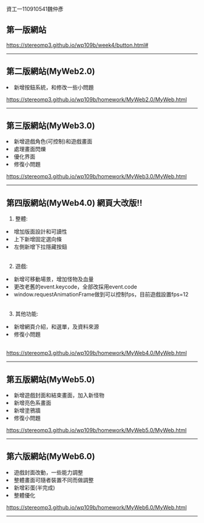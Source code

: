 資工一110910541魏仲彥 
## 第一版網站
https://stereomp3.github.io/wp109b/week4/button.html#

<hr>

## 第二版網站(MyWeb2.0)
<li>新增按鈕系統，和修改一些小問題</li>

https://stereomp3.github.io/wp109b/homework/MyWeb2.0/MyWeb.html

<hr>

## 第三版網站(MyWeb3.0)
<li>新增遊戲角色(可控制)和遊戲畫面</li>
<li>處理畫面閃爍</li>
<li>優化界面</li>
<li>修復小問題</li>

https://stereomp3.github.io/wp109b/homework/MyWeb3.0/MyWeb.html

<hr>

## 第四版網站(MyWeb4.0)      **網頁大改版!!**
1. 整體:
<li>增加版面設計和可讀性</li>
<li>上下新增固定選向條</li>
<li>左側新增下拉隱藏按鈕</li> <br>

2. 遊戲:
<li>新增可移動場景，增加怪物及血量</li>
<li>更改老舊的event.keycode，全部改採用event.code</li>
<li>window.requestAnimationFrame做到可以控制fps，目前遊戲設置fps=12</li> <br>

3. 其他功能:
<li>新增網頁介紹，和選單，及資料來源</li>
<li>修復小問題</li> <br>

https://stereomp3.github.io/wp109b/homework/MyWeb4.0/MyWeb.html

<hr>

## 第五版網站(MyWeb5.0) 
<li>新增遊戲封面和結束畫面，加入新怪物</li>
<li>新增亮色系畫面</li>
<li>新增塗鴉牆</li>
<li>修復小問題</li>

https://stereomp3.github.io/wp109b/homework/MyWeb5.0/MyWeb.html

<hr>

## 第六版網站(MyWeb6.0) 
<li>遊戲封面改動，一些能力調整</li>
<li>整體畫面可隨者裝置不同而做調整</li>
<li>新增彩蛋(半完成)</li>
<li>整體優化</li>

https://stereomp3.github.io/wp109b/homework/MyWeb6.0/MyWeb.html

<hr>
